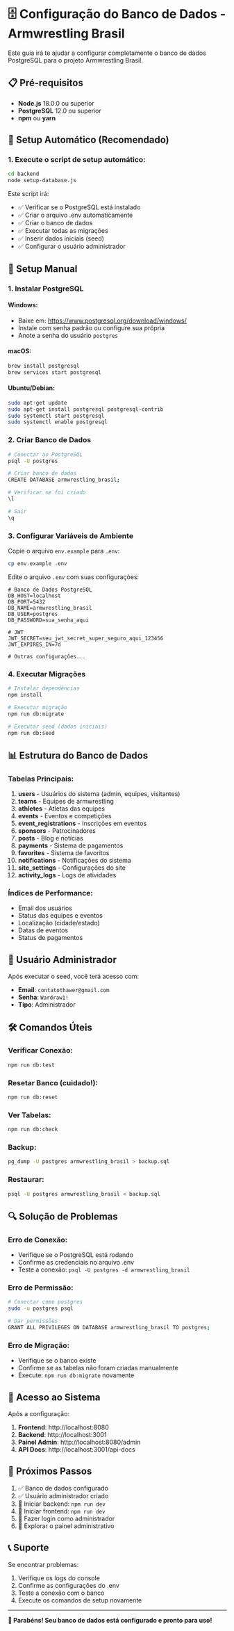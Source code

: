 # 🗄️ Configuração do Banco de Dados - Armwrestling Brasil

Este guia irá te ajudar a configurar completamente o banco de dados PostgreSQL para o projeto Armwrestling Brasil.

## 📋 Pré-requisitos

- **Node.js** 18.0.0 ou superior
- **PostgreSQL** 12.0 ou superior
- **npm** ou **yarn**

## 🚀 Setup Automático (Recomendado)

### 1. Execute o script de setup automático:

```bash
cd backend
node setup-database.js
```

Este script irá:
- ✅ Verificar se o PostgreSQL está instalado
- ✅ Criar o arquivo .env automaticamente
- ✅ Criar o banco de dados
- ✅ Executar todas as migrações
- ✅ Inserir dados iniciais (seed)
- ✅ Configurar o usuário administrador

## 🔧 Setup Manual

### 1. Instalar PostgreSQL

#### Windows:
- Baixe em: https://www.postgresql.org/download/windows/
- Instale com senha padrão ou configure sua própria
- Anote a senha do usuário `postgres`

#### macOS:
```bash
brew install postgresql
brew services start postgresql
```

#### Ubuntu/Debian:
```bash
sudo apt-get update
sudo apt-get install postgresql postgresql-contrib
sudo systemctl start postgresql
sudo systemctl enable postgresql
```

### 2. Criar Banco de Dados

```bash
# Conectar ao PostgreSQL
psql -U postgres

# Criar banco de dados
CREATE DATABASE armwrestling_brasil;

# Verificar se foi criado
\l

# Sair
\q
```

### 3. Configurar Variáveis de Ambiente

Copie o arquivo `env.example` para `.env`:

```bash
cp env.example .env
```

Edite o arquivo `.env` com suas configurações:

```env
# Banco de Dados PostgreSQL
DB_HOST=localhost
DB_PORT=5432
DB_NAME=armwrestling_brasil
DB_USER=postgres
DB_PASSWORD=sua_senha_aqui

# JWT
JWT_SECRET=seu_jwt_secret_super_seguro_aqui_123456
JWT_EXPIRES_IN=7d

# Outras configurações...
```

### 4. Executar Migrações

```bash
# Instalar dependências
npm install

# Executar migração
npm run db:migrate

# Executar seed (dados iniciais)
npm run db:seed
```

## 📊 Estrutura do Banco de Dados

### Tabelas Principais:

1. **users** - Usuários do sistema (admin, equipes, visitantes)
2. **teams** - Equipes de armwrestling
3. **athletes** - Atletas das equipes
4. **events** - Eventos e competições
5. **event_registrations** - Inscrições em eventos
6. **sponsors** - Patrocinadores
7. **posts** - Blog e notícias
8. **payments** - Sistema de pagamentos
9. **favorites** - Sistema de favoritos
10. **notifications** - Notificações do sistema
11. **site_settings** - Configurações do site
12. **activity_logs** - Logs de atividades

### Índices de Performance:
- Email dos usuários
- Status das equipes e eventos
- Localização (cidade/estado)
- Datas de eventos
- Status de pagamentos

## 🔐 Usuário Administrador

Após executar o seed, você terá acesso com:

- **Email**: `contatothawer@gmail.com`
- **Senha**: `Wardraw1!`
- **Tipo**: Administrador

## 🛠️ Comandos Úteis

### Verificar Conexão:
```bash
npm run db:test
```

### Resetar Banco (cuidado!):
```bash
npm run db:reset
```

### Ver Tabelas:
```bash
npm run db:check
```

### Backup:
```bash
pg_dump -U postgres armwrestling_brasil > backup.sql
```

### Restaurar:
```bash
psql -U postgres armwrestling_brasil < backup.sql
```

## 🔍 Solução de Problemas

### Erro de Conexão:
- Verifique se o PostgreSQL está rodando
- Confirme as credenciais no arquivo .env
- Teste a conexão: `psql -U postgres -d armwrestling_brasil`

### Erro de Permissão:
```bash
# Conectar como postgres
sudo -u postgres psql

# Dar permissões
GRANT ALL PRIVILEGES ON DATABASE armwrestling_brasil TO postgres;
```

### Erro de Migração:
- Verifique se o banco existe
- Confirme se as tabelas não foram criadas manualmente
- Execute: `npm run db:migrate` novamente

## 📱 Acesso ao Sistema

Após a configuração:

1. **Frontend**: http://localhost:8080
2. **Backend**: http://localhost:3001
3. **Painel Admin**: http://localhost:8080/admin
4. **API Docs**: http://localhost:3001/api-docs

## 🎯 Próximos Passos

1. ✅ Banco de dados configurado
2. ✅ Usuário administrador criado
3. 🔄 Iniciar backend: `npm run dev`
4. 🔄 Iniciar frontend: `npm run dev`
5. 🔄 Fazer login como administrador
6. 🔄 Explorar o painel administrativo

## 📞 Suporte

Se encontrar problemas:

1. Verifique os logs do console
2. Confirme as configurações do .env
3. Teste a conexão com o banco
4. Execute os comandos de setup novamente

---

**🎉 Parabéns! Seu banco de dados está configurado e pronto para uso!**
